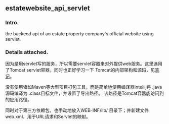 ## estatewebsite_api_servlet
### Intro.
the backend api of an estate property company's official website using servlet.

### Details attached.
因为是用servlet写的服务，所以需要servlet容器来对外提供web服务。这里选用了Tomcat servlet容器，同时也正好学习一下
Tomcat的内部架构和源码，见[笔记](./notes/Tomcat.md)。

没有使用诸如Maven等大型项目打包工具，而是简单地使用编译器Intellij将 .java源码编译为 .class目标文件，并设置了导出路径。
该路径是Tomcat容器能访问到的应用路径。

同时对于第三方依赖包，也手动地放入WEB-INF/lib/ 目录下；并新建文件web.xml，用于URL请求和Servlet的映射。